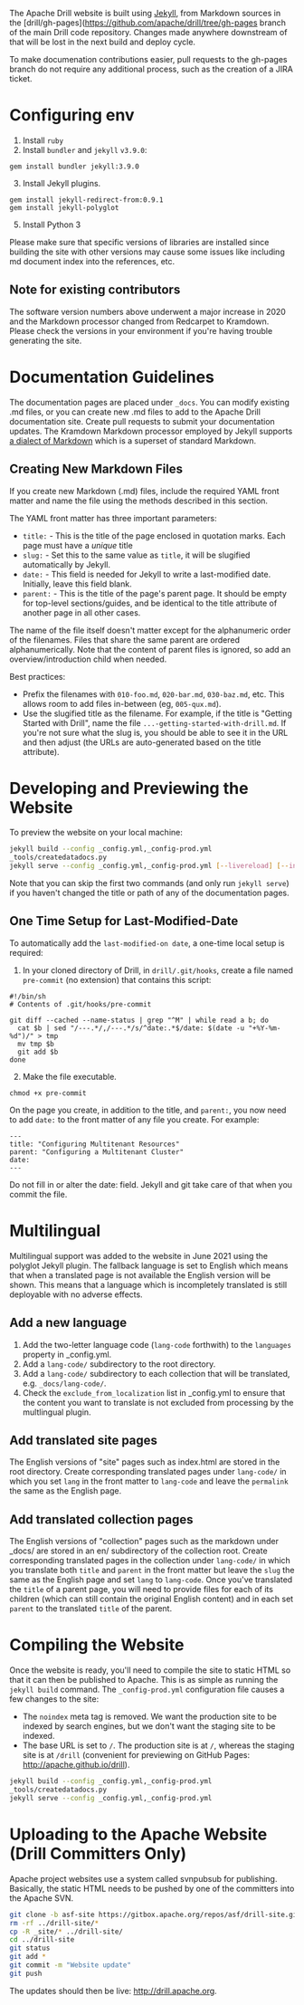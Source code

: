 The Apache Drill website is built using [Jekyll](http://jekyllrb.com/), from Markdown sources in the
[drill/gh-pages](https://github.com/apache/drill/tree/gh-pages branch of the main Drill code repository.
Changes made anywhere downstream of that will be lost in the next build and deploy cycle.

To make documenation contributions easier, pull requests to the gh-pages branch do not require any
additional process, such as the creation of a JIRA ticket.

# Configuring env

1. Install `ruby`
2. Install `bundler` and `jekyll` `v3.9.0`:

```
gem install bundler jekyll:3.9.0
```

3. Install Jekyll plugins.

```
gem install jekyll-redirect-from:0.9.1
gem install jekyll-polyglot
```

5. Install Python 3

Please make sure that specific versions of libraries are installed since building the site with other versions
may cause some issues like including md document index into the references, etc.

## Note for existing contributors

The software version numbers above underwent a major increase in 2020 and the Markdown processor
changed from Redcarpet to Kramdown. Please check the versions in your environment if you're having
trouble generating the site.

# Documentation Guidelines

The documentation pages are placed under `_docs`. You can modify existing .md files, or you can create new .md files to add to the Apache Drill documentation site. Create pull requests to submit your documentation updates. The Kramdown Markdown processor employed by Jekyll supports [a dialect of Markdown](https://kramdown.gettalong.org/quickref.html) which is a superset of standard Markdown.

## Creating New Markdown Files

If you create new Markdown (.md) files, include the required YAML front matter and name the file using the methods described in this section.

The YAML front matter has three important parameters:

- `title:` - This is the title of the page enclosed in quotation marks. Each page must have a _unique_ title
- `slug:` - Set this to the same value as `title`, it will be slugified automatically by Jekyll.
- `date:` - This field is needed for Jekyll to write a last-modified date. Initially, leave this field blank.
- `parent:` - This is the title of the page's parent page. It should be empty for top-level sections/guides, and be identical to the title attribute of another page in all other cases.

The name of the file itself doesn't matter except for the alphanumeric order of the filenames. Files that
share the same parent are ordered alphanumerically. Note that the content of parent files is ignored, so add an
overview/introduction child when needed.

Best practices:

- Prefix the filenames with `010-foo.md`, `020-bar.md`, `030-baz.md`, etc. This allows room to add files in-between
  (eg, `005-qux.md`).
- Use the slugified title as the filename. For example, if the title is "Getting Started with
  Drill", name the file `...-getting-started-with-drill.md`. If you're not sure what the slug is, you should be
  able to see it in the URL and then adjust (the URLs are auto-generated based on the title attribute).

# Developing and Previewing the Website

To preview the website on your local machine:

```bash
jekyll build --config _config.yml,_config-prod.yml
_tools/createdatadocs.py
jekyll serve --config _config.yml,_config-prod.yml [--livereload] [--incremental]
```

Note that you can skip the first two commands (and only run `jekyll serve`) if you haven't changed the title or
path of any of the documentation pages.

## One Time Setup for Last-Modified-Date

To automatically add the `last-modified-on date`, a one-time local setup is required:

1.  In your cloned directory of Drill, in `drill/.git/hooks`, create a file named `pre-commit` (no extension) that contains this script:

```
#!/bin/sh
# Contents of .git/hooks/pre-commit

git diff --cached --name-status | grep "^M" | while read a b; do
  cat $b | sed "/---.*/,/---.*/s/^date:.*$/date: $(date -u "+%Y-%m-%d")/" > tmp
  mv tmp $b
  git add $b
done
```

2. Make the file executable.

```
chmod +x pre-commit
```

On the page you create, in addition to the title, and `parent:`, you now need to add `date:` to the front matter of any file you create. For example:

```
---
title: "Configuring Multitenant Resources"
parent: "Configuring a Multitenant Cluster"
date:
---
```

Do not fill in or alter the date: field. Jekyll and git take care of that when you commit the file.

# Multilingual

Multilingual support was added to the website in June 2021 using the polyglot Jekyll plugin.  The fallback language is set to English which means that when a translated page is not available the English version will be shown.   This means that a language which is incompletely translated is still deployable with no adverse effects.

## Add a new language

1. Add the two-letter language code (`lang-code` forthwith) to the `languages` property in _config.yml.
2. Add a `lang-code/` subdirectory to the root directory.
3. Add a `lang-code/` subdirectory to each collection that will be translated, e.g. `_docs/lang-code/`.
4. Check the `exclude_from_localization` list in _config.yml to ensure that the content you
want to translate is not excluded from processing by the multlingual plugin.

## Add translated site pages

The English versions of "site" pages such as index.html are stored in the root directory.  Create corresponding translated pages under `lang-code/` in which you set `lang` in the front matter to `lang-code` and leave the `permalink` the same as the English page.

## Add translated collection pages

The English versions of "collection" pages such as the markdown under _docs/ are stored in an en/ subdirectory of the collection root.  Create corresponding translated pages in the collection under `lang-code/` in which you translate both `title` and `parent` in the front matter but leave the `slug` the same as the English page and set `lang` to `lang-code`.  Once you've translated the `title` of a parent page, you will need to provide files for each of its children (which can still contain the original English content) and in each set `parent` to the translated `title` of the parent.

# Compiling the Website

Once the website is ready, you'll need to compile the site to static HTML so that it can then be published to Apache. This is as simple as running the `jekyll build` command. The `_config-prod.yml` configuration file causes a few changes to the site:

- The `noindex` meta tag is removed. We want the production site to be indexed by search engines, but we don't want the staging site to be indexed.
- The base URL is set to `/`. The production site is at `/`, whereas the staging site is at `/drill` (convenient for previewing on GitHub Pages: <http://apache.github.io/drill>).

```bash
jekyll build --config _config.yml,_config-prod.yml
_tools/createdatadocs.py
jekyll serve --config _config.yml,_config-prod.yml
```

# Uploading to the Apache Website (Drill Committers Only)

Apache project websites use a system called svnpubsub for publishing. Basically, the static HTML needs to be pushed by one of the committers into the Apache SVN.

```bash
git clone -b asf-site https://gitbox.apache.org/repos/asf/drill-site.git ../drill-site
rm -rf ../drill-site/*
cp -R _site/* ../drill-site/
cd ../drill-site
git status
git add *
git commit -m "Website update"
git push
```

The updates should then be live: <http://drill.apache.org>.
